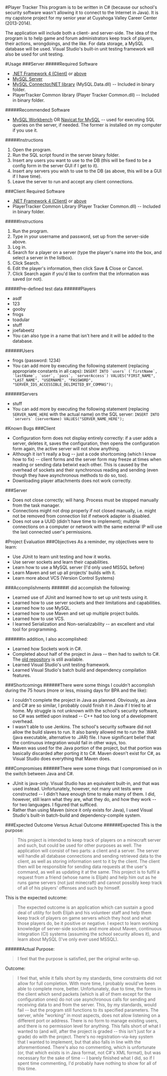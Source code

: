 #Player Tracker
This program is to be written in C# (because our school's security software wasn't allowing it to connect to the Internet in Java). It is my capstone project for my senior year at Cuyahoga Valley Career Center (2013-2014).

The application will include both a client- and server-side. The idea of the program is to help game and forum administrators keep track of players, their actions, wrongdoings, and the like. For data storage, a MySQL database will be used. Visual Studio's built-in unit testing framework will also be used for unit testing.

#Usage
###Server
#####Required Software
- [.NET Framework 4 (Client)](http://download.microsoft.com/download/1/B/E/1BE39E79-7E39-46A3-96FF-047F95396215/dotNetFx40_Full_setup.exe) or [above](http://download.microsoft.com/download/B/A/4/BA4A7E71-2906-4B2D-A0E1-80CF16844F5F/dotNetFx45_Full_setup.exe)
- [MySQL Server](http://dev.mysql.com/get/Downloads/MySQL-5.6/mysql-5.6.17-winx64.zip)
- [MySQL Connector/NET library](http://dev.mysql.com/get/Downloads/Connector-Net/mysql-connector-net-1.0.10.1.exe) (MySQL.Data.dll) -- Included in binary folder.
- PlayerTracker Common library (Player Tracker Common.dll) -- Included in binary folder.

#####Recommended Software
- [MySQL Workbench](http://dev.mysql.com/get/Downloads/MySQLGUITools/mysql-workbench-community-6.1.4-win32.msi)
OR
[Navicat for MySQL](http://download3.navicat.com/download/navicat110_mysql_en_x64.exe) -- used for executing SQL queries on the server, if needed. The former is installed on my computer if you use it.

#####Instructions
1. Open the program.
2. Run the SQL script found in the server binary folder.
3. Insert any users you want to use to the DB (this will be fixed to be a config form in the server GUI if I get to it).
4. Insert any servers you wish to use to the DB (as above, this will be a GUI if I have time).
5. Leave the server to run and accept any client connections.

###Client
Required Software
- [.NET Framework 4 (Client)](http://download.microsoft.com/download/1/B/E/1BE39E79-7E39-46A3-96FF-047F95396215/dotNetFx40_Full_setup.exe) or [above](http://download.microsoft.com/download/B/A/4/BA4A7E71-2906-4B2D-A0E1-80CF16844F5F/dotNetFx45_Full_setup.exe)
- PlayerTracker Common Library (Player Tracker Common.dll) -- Included in binary folder.

#####Instructions
1. Run the program.
2. Type in your username and password, set up from the server-side above.
3. Log in.
4. Search for a player on a server (type the player's name into the box, and select a server in the listbox).
5. Click Search.
6. Edit the player's information, then click Save & Close or Cancel.
7. Click Search again if you'd like to confirm that the information was saved (or not).

#####Pre-defined test data
######Players
- asdf
- 123
- gooby
- frogs
- toadular
- stuff
- joefabeetz
- You can also type in a name that isn't here and it will be added to the database.

######Users
- frogs (password: 1234)
- You can add more by executing the following statement (replacing appropriate constants in all caps): ```INSERT INTO `users` (`firstName`, `lastName`, `user`, `pass`, `serverAccess`) VALUES("FIRST_NAME", "LAST_NAME", "USERNAME", "PASSWORD", "SERVER_IDS_ACCESSIBLE_DELIMITED_BY_COMMAS");```

######Servers
- stuff
- You can add more by executing the following statement (replacing ```SERVER_NAME_HERE``` with the actual name) on the SQL server: ```INSERT INTO `servers` (serverName) VALUES("SERVER_NAME_HERE");```

#Known Bugs
###Client
- Configuration form does not display entirely correctly: if a user adds a server, deletes it, saves the configuration, then opens the configuration form again, the active server will not show anything.
- Although it isn't really a bug -- just a code shortcoming (which I know how to fix) -- client forms and the server form may freeze at times when reading or sending data betwixt each other. This is caused by the overhead of sockets and their synchronous reading and sending (even though they have asynchronous methods to do so, too).
- Downloading player attachments does not work correctly.

###Server
- Does not close correctly; will hang. Process must be stopped manually from the task manager.
- Connections might not drop properly if not closed manually, i.e. might not be removed from connection list if network adapter is disabled.
- Does not use a UUID (didn't have time to implement); multiple connections on a computer or network with the same external IP will use the last connected user's permissions.

#Project Evaluation
###Objectives
As a reminder, my objectives were to learn:
- Use JUnit to learn unit testing and how it works.
- Use server sockets and learn their capabilities.
- Learn how to use a MySQL server (I'd only used MSSQL before)
- Learn Maven and set up all projects' builds with it.
- Learn more about VCS (Version Control Systems)

###Accomplishments
######I did accomplish the following:
- Learned use of JUnit and learned how to set up unit tests using it.
- Learned how to use server sockets and their limitations and capabilities.
- Learned how to use MySQL.
- Learned how to use Maven and set up multiple project builds.
- Learned how to use VCS.
- I learned Serialization and Non-serializability -- an excellent and vital tool for programming.

######In addition, I also accomplished:
- Learned how Sockets work in C#.
- Completed about half of the project in Java -- then had to switch to C#. The [old repository](https://github.com/14jesenskyd/PlayerTracker-Java/) is still available.
- Learned Visual Studio's unit testing framework.
- Learned Visual Studio's batch build and dependency compilation features.

###Shortcomings
######There were some things I couldn't accomplish during the 75 hours (more or less, missing days for BPA and the like):
- I couldn't complete the project in Java as planned. Obviously, as Java and C# are so similar, I probably could finish it in Java if I tried to at home. My struggle is not unknown with the school's security software, so C# was settled upon instead -- C++ had too long of a development overhead.
- I wasn't able to use Jenkins. The school's security software did not allow the build slaves to run. It also barely allowed me to run the .WAR (java executable, alternative to .JAR) file. I have significant belief that the continuous integration would fail in other ways, too.
- Maven was used for the Java portion of the project, but that portion was basically discarded after porting it to C#. Maven doesn't exist for C#, as Visual Studio does everything that Maven does.

###Compromises
######There were some things that I compromised on in the switch between Java and C#.
- JUnit is java-only. Visual Studio has an equivalent built-in, and that was used instead. Unfortunately, however, not many unit tests were constructed -- I didn't have enough time to make many of them. I did, however, still learn what they are, what they do, and how they work -- for two languages. I figured that sufficed.
- Rather than using Maven (since it only exists for Java), I used Visual Studio's built-in batch-build and dependency-compile system.


###Expected Outcome Versus Actual Outcome
######Expected
This is the purpose:
>This project is intended to keep track of players on a minecraft server and such, but could be used for other purposes as well. The application will consist of two parts: a client and a server. The server will handle all database connections and sending retrieved data to the client, as well as storing information sent to it by the client. The client then will be responsible for sending data requests at the user's command, as well as updating it at the same. This project is to fulfil a request from a friend (whose name is Elijah) and help him out as he runs game servers (not just minecraft) and cannot possibly keep track of all of his players' offenses and such by himself.

This is the expected outcome:
>The expected outcome is an application which can sustain a good deal of utility for both Elijah and his volunteer staff and help them keep track of players on game servers which they host and what those players do, be it positive or negative. I expect to learn working knowledge of server-side sockets and more about Maven, continuous integration (CI) systems (assuming the school security allows it), and learn about MySQL (I've only ever used MSSQL).

######Actual
Purpose:
>I feel that the purpose is satisfied, per the original write-up.

Outcome:
>I feel that, while it falls short by my standards, time constraints did not allow for full completion. With more time, I probably would've been able to complete more, better. Unfortunately, due to time, the forms in the client which send packets (which is all of them except for the configuration ones) do not use asynchronous calls for sending and receiving data to and from the server. This, by my standards, would fail -- but the program still functions to its specified parameters. The server, while "working" in most aspects, does not allow listening on a different port or address. There is no form to manage existing users, and there is no permission level for anything. This falls short of what I wanted to (and will, after the project is graded -- this isn't just for a grade) do with the project. There's no registration-via-key system that I wanted to implement, but that also falls in line with the aforementioned. There's also no commenting, which is unfortunate (or, that which exists is in Java format, not C#'s XML format), but was necessary for the sake of time -- I barely finished what I did, so if I spent time commenting, I'd probably have nothing to show for all of this time.
